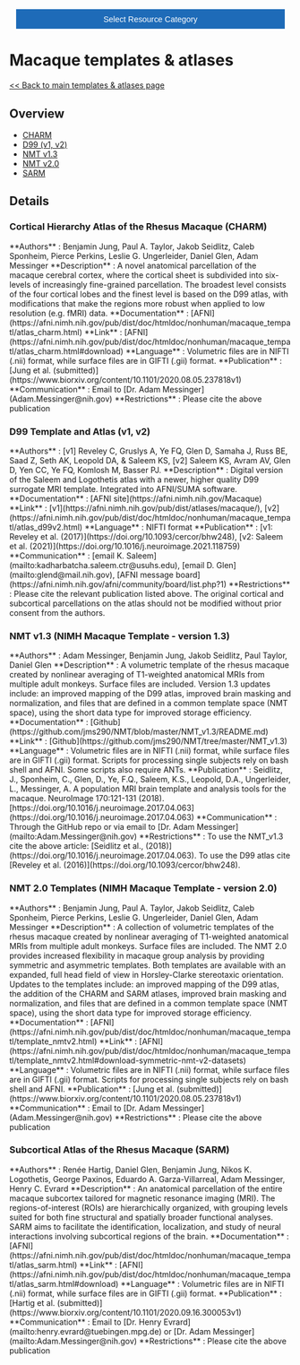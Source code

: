 <!-- This piece of code configures a dropdown button for resource categories. It should be present on every page where you want the button -->
<head><meta name="viewport" content="width=device-width, initial-scale=1"><style>
.dropbtn {background-color: #1e6bb8; color: white; padding: 16px; font-size: 1rem; border: none; cursor: pointer; width: 30rem}
.dropbtn:hover, .dropbtn:focus {background-color: #2980B9;}
.dropdown {position: relative; display: inline-block;}
.dropdown-content {display: none; position: absolute; background-color: #f1f1f1; min-width: 100%; overflow: auto; box-shadow: 0px 8px 16px 0px rgba(0,0,0,0.2); z-index: 1; text-align: center; font-size: 1rem;}
.dropdown-content a { color: black; padding: 12px 16px; text-decoration: none; display: block;}
.dropdown a:hover {background-color: #ddd;}
.show {display: block;}
.dropbtn + .dropbtn { margin-left: auto; }
@media screen and (min-width: 64em) { .dropbtn { max-width: 64rem; width: 40rem; padding: 0.75rem 1rem; } }
@media screen and (min-width: 42em) and (max-width: 64em) { .dropbtn { width: 30rem; padding: 0.6rem 0.9rem; font-size: 0.9rem; } }
@media screen and (max-width: 42em) { .dropbtn { display: block; width: 20rem; padding: 0.75rem; font-size: 0.9rem; }
.dropbtn + .dropbtn { margin-top: 1rem; margin-left: 0; } }
</style></head>
<!------------------------------------------------------------------------>

<!-- This is the actual button -->
<center><div class="dropdown">
  <button onclick="myFunction()" class="dropbtn">Select Resource Category</button>
  <div id="myDropdown" class="dropdown-content">
    <a href="templates_and_atlases">Templates & atlases</a>
    <a href="pipelines_general">General analysis</a>
    <a href="pipelines_structural">Structural analysis</a>
    <a href="pipelines_fmri">Functional analysis</a>
    <a href="pipelines_diffusion">Diffusion analysis</a>
    <a href="pipelines_cross-species">Cross-species analysis</a>
    <a href="data_sharing">Data sharing</a>
    <a href="software_packages">Software packages</a>
    <a href="hardware">Hardware & protocols</a>
  </div>
</div></center>

<!-- This script handles the button dynamics -->
<script>
function myFunction() {document.getElementById("myDropdown").classList.toggle("show");}
window.onclick = function(event) {
  if (!event.target.matches('.dropbtn')) { var dropdowns = document.getElementsByClassName("dropdown-content"); var i;
    for (i = 0; i < dropdowns.length; i++) {var openDropdown = dropdowns[i]; if (openDropdown.classList.contains('show')) {openDropdown.classList.remove('show'); } } }
} 
</script>



<!-- Start normal content here -->
# Macaque templates & atlases

[<< Back to main templates & atlases page](templates_and_atlases.md)
  

## Overview     
- [CHARM](templates_and_atlases_macaque.md#CHARM)     
- [D99 (v1, v2)](templates_and_atlases_macaque.md#D99)     
- [NMT v1.3](templates_and_atlases_macaque.md#NMTv1.3)     
- [NMT v2.0](templates_and_atlases_macaque.md#NMTv2.0)
- [SARM](templates_and_atlases_macaque.md#SARM)

## Details

<a name="CHARM"></a>
### Cortical Hierarchy Atlas of the Rhesus Macaque (CHARM)      
<div class="rw-ui-container" data-title="charm rating"></div>    
**Authors**         : Benjamin Jung, Paul A. Taylor, Jakob Seidlitz, Caleb Sponheim, Pierce Perkins, Leslie G. Ungerleider, Daniel Glen, Adam Messinger    
**Description**     : A novel anatomical parcellation of the macaque cerebral cortex, where the cortical sheet is subdivided into six-levels of increasingly fine-grained parcellation. The broadest level consists of the four cortical lobes and the finest level is based on the D99 atlas, with modifications that make the regions more robust when applied to low resolution (e.g. fMRI) data.      
**Documentation**   : [AFNI](https://afni.nimh.nih.gov/pub/dist/doc/htmldoc/nonhuman/macaque_tempatl/atlas_charm.html)        
**Link**            : [AFNI](https://afni.nimh.nih.gov/pub/dist/doc/htmldoc/nonhuman/macaque_tempatl/atlas_charm.html#download)      
**Language**        : Volumetric files are in NIFTI (.nii) format, while surface files are in GIFTI (.gii) format.      
**Publication**     : [Jung et al. (submitted)](https://www.biorxiv.org/content/10.1101/2020.08.05.237818v1)
**Communication**   : Email to [Dr. Adam Messinger](Adam.Messinger@nih.gov)                                       
**Restrictions**    : Please cite the above publication                                     

<a name="D99"></a>
### D99 Template and Atlas (v1, v2)      
<div class="rw-ui-container" data-title="d99 rating"></div>    
**Authors**         : [v1] Reveley C, Gruslys A, Ye FQ, Glen D, Samaha J, Russ BE, Saad Z, Seth AK, Leopold DA, & Saleem KS, [v2] Saleem KS, Avram AV, Glen D, Yen CC, Ye FQ, Komlosh M, Basser PJ.     
**Description**     : Digital version of the Saleem and Logothetis atlas with a newer, higher quality D99 surrogate MRI template. Integrated into AFNI/SUMA software.                                         
**Documentation**   : [AFNI site](https://afni.nimh.nih.gov/Macaque)     
**Link**            : [v1](https://afni.nimh.nih.gov/pub/dist/atlases/macaque/), [v2](https://afni.nimh.nih.gov/pub/dist/doc/htmldoc/nonhuman/macaque_tempatl/atlas_d99v2.html)   
**Language**        : NIFTI format     
**Publication**     : [v1: Reveley et al. (2017)](https://doi.org/10.1093/cercor/bhw248), [v2: Saleem et al. (2021)](https://doi.org/10.1016/j.neuroimage.2021.118759)                     
**Communication**   : [email K. Saleem](mailto:kadharbatcha.saleem.ctr@usuhs.edu), [email D. Glen](mailto:glend@mail.nih.gov), [AFNI message board](https://afni.nimh.nih.gov/afni/community/board/list.php?1)    
**Restrictions**    : Please cite the relevant publication listed above. The original cortical and subcortical parcellations on the atlas should not be modified without prior consent from the authors.    

<a name="NMTv1.3"></a>
### NMT v1.3 (NIMH Macaque Template - version 1.3)       
<div class="rw-ui-container" data-title="nmt1 rating"></div>    
**Authors**         : Adam Messinger, Benjamin Jung, Jakob Seidlitz, Paul Taylor, Daniel Glen	             
**Description**     : A volumetric template of the rhesus macaque created by nonlinear averaging of T1-weighted anatomical MRIs from multiple adult monkeys. Surface files are included. Version 1.3 updates include: an improved mapping of the D99 atlas, improved brain masking and normalization, and files that are defined in a common template space (NMT space), using the short data type for improved storage efficiency.                                   
**Documentation**   : [Github](https://github.com/jms290/NMT/blob/master/NMT_v1.3/README.md)     
**Link**            : [Github](https://github.com/jms290/NMT/tree/master/NMT_v1.3)    
**Language**        : Volumetric files are in NIFTI (.nii) format, while surface files are in GIFTI (.gii) format. Scripts for processing single subjects rely on bash shell and AFNI. Some scripts also require ANTs.                        
**Publication**     : Seidlitz, J., Sponheim, C., Glen, D., Ye, F.Q., Saleem, K.S., Leopold, D.A., Ungerleider, L., Messinger, A. A population MRI brain template and analysis tools for the macaque. NeuroImage 170:121-131 (2018). [https://doi.org/10.1016/j.neuroimage.2017.04.063](https://doi.org/10.1016/j.neuroimage.2017.04.063)                       
**Communication**   : Through the GitHub repo or via email to [Dr. Adam Messinger](mailto:Adam.Messinger@nih.gov)                       
**Restrictions**    : To use the NMT_v1.3 cite the above article:  [Seidlitz et al., (2018)](https://doi.org/10.1016/j.neuroimage.2017.04.063). To use the D99 atlas cite [Reveley et al. (2016)](https://doi.org/10.1093/cercor/bhw248).

<a name="NMTv2.0"></a>
### NMT 2.0 Templates (NIMH Macaque Template - version 2.0)   
<div class="rw-ui-container" data-title="nmt2 rating"></div>    
**Authors**         : Benjamin Jung, Paul A. Taylor, Jakob Seidlitz, Caleb Sponheim, Pierce Perkins, Leslie G. Ungerleider, Daniel Glen, Adam Messinger           
**Description**     : A collection of volumetric templates of the rhesus macaque created by nonlinear averaging of T1-weighted anatomical MRIs from multiple adult monkeys. Surface files are included. The NMT 2.0 provides increased flexibility in macaque group analysis by providing symmetric and asymmetric templates. Both templates are available with an expanded, full head field of view in Horsley-Clarke stereotaxic orientation. Updates to the templates include: an improved mapping of the D99 atlas, the addition of the CHARM and SARM atlases, improved brain masking and normalization, and files that are defined in a common template space (NMT space), using the short data type for improved storage efficiency.                                   
**Documentation**   : [AFNI](https://afni.nimh.nih.gov/pub/dist/doc/htmldoc/nonhuman/macaque_tempatl/template_nmtv2.html)     
**Link**            : [AFNI](https://afni.nimh.nih.gov/pub/dist/doc/htmldoc/nonhuman/macaque_tempatl/template_nmtv2.html#download-symmetric-nmt-v2-datasets)       
**Language**        : Volumetric files are in NIFTI (.nii) format, while surface files are in GIFTI (.gii) format. Scripts for processing single subjects rely on bash shell and AFNI.                        
**Publication**     : [Jung et al. (submitted)](https://www.biorxiv.org/content/10.1101/2020.08.05.237818v1)                     
**Communication**   : Email to [Dr. Adam Messinger](Adam.Messinger@nih.gov)             
**Restrictions**    : Please cite the above publication

<a name="SARM"></a>
### Subcortical Atlas of the Rhesus Macaque (SARM)         
<div class="rw-ui-container" data-title="sarm rating"></div>    
**Authors**         : Renée Hartig, Daniel Glen, Benjamin Jung, Nikos K. Logothetis, George Paxinos, Eduardo A. Garza-Villarreal, Adam Messinger, Henry C. Evrard                  
**Description**     : An anatomical parcellation of the entire macaque subcortex tailored for magnetic resonance imaging (MRI). The regions-of-interest (ROIs) are hierarchically organized, with grouping levels suited for both fine structural and spatially broader functional analyses. SARM aims to facilitate the identification, localization, and study of neural interactions involving subcortical regions of the brain.                        
**Documentation**   : [AFNI](https://afni.nimh.nih.gov/pub/dist/doc/htmldoc/nonhuman/macaque_tempatl/atlas_sarm.html)        
**Link**            : [AFNI](https://afni.nimh.nih.gov/pub/dist/doc/htmldoc/nonhuman/macaque_tempatl/atlas_sarm.html#download)     
**Language**        : Volumetric files are in NIFTI (.nii) format, while surface files are in GIFTI (.gii) format.        
**Publication**     : [Hartig et al. (submitted)](https://www.biorxiv.org/content/10.1101/2020.09.16.300053v1)      
**Communication**   : Email to [Dr. Henry Evrard](mailto:henry.evrard@tuebingen.mpg.de) or [Dr. Adam Messinger](mailto:Adam.Messinger@nih.gov)                                      
**Restrictions**    : Please cite the above publication                                      

[//]: # (This script is necessary to render the rating widgets)
[//]: # (Use this code to insert a widget)
[//]: # (<div class="rw-ui-container" data-title="test rating"></div>)

<script type="text/javascript">(function(d, t, e, m){
    // Async Rating-Widget initialization.
    window.RW_Async_Init = function(){
        RW.init({
            huid: "461543",
            uid: "08f35e7d11687ef3ae7b3e7c219b6114",
            source: "website",
            options: {
                "advanced": {
                    "layout": {
                        "lineHeight": "12px"
                    },
                    "nero": {
                        "showDislike": false
                    },
                    "text": {
                        "rateThis": "Like this resource"
                    }
                },
                "type": "nero",
                "style": "check",
                "isDummy": false,
                "showTooltip": false,
            } 
        });
        RW.render();
    };
        // Append Rating-Widget JavaScript library.
    var rw, s = d.getElementsByTagName(e)[0], id = "rw-js",
        l = d.location, ck = "Y" + t.getFullYear() + 
        "M" + t.getMonth() + "D" + t.getDate(), p = l.protocol,
        f = ((l.search.indexOf("DBG=") > -1) ? "" : ".min"),
        a = ("https:" == p ? "secure." + m + "js/" : "js." + m);
    if (d.getElementById(id)) return;              
    rw = d.createElement(e);
    rw.id = id; rw.async = true; rw.type = "text/javascript";
    rw.src = p + "//" + a + "external" + f + ".js?ck=" + ck;
    s.parentNode.insertBefore(rw, s);
    }(document, new Date(), "script", "rating-widget.com/"));
</script>

